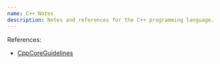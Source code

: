 ```yaml
---
name: C++ Notes
description: Notes and references for the C++ programming language.
---
```

References:

- [CppCoreGuidelines](https://isocpp.github.io/CppCoreGuidelines/CppCoreGuidelines)


